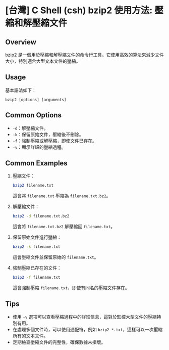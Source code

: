 # [台灣] C Shell (csh) bzip2 使用方法: 壓縮和解壓縮文件

## Overview
bzip2 是一個用於壓縮和解壓縮文件的命令行工具。它使用高效的算法來減少文件大小，特別適合大型文本文件的壓縮。

## Usage
基本語法如下：
```
bzip2 [options] [arguments]
```

## Common Options
- `-d`：解壓縮文件。
- `-k`：保留原始文件，壓縮後不刪除。
- `-f`：強制壓縮或解壓縮，即使文件已存在。
- `-v`：顯示詳細的壓縮過程。

## Common Examples
1. 壓縮文件：
   ```bash
   bzip2 filename.txt
   ```
   這會將 `filename.txt` 壓縮為 `filename.txt.bz2`。

2. 解壓縮文件：
   ```bash
   bzip2 -d filename.txt.bz2
   ```
   這會將 `filename.txt.bz2` 解壓縮回 `filename.txt`。

3. 保留原始文件進行壓縮：
   ```bash
   bzip2 -k filename.txt
   ```
   這會壓縮文件並保留原始的 `filename.txt`。

4. 強制壓縮已存在的文件：
   ```bash
   bzip2 -f filename.txt
   ```
   這會強制壓縮 `filename.txt`，即使有同名的壓縮文件存在。

## Tips
- 使用 `-v` 選項可以查看壓縮過程中的詳細信息，這對於監控大型文件的壓縮特別有用。
- 在處理多個文件時，可以使用通配符，例如 `bzip2 *.txt`，這樣可以一次壓縮所有的文本文件。
- 定期檢查壓縮文件的完整性，確保數據未損壞。